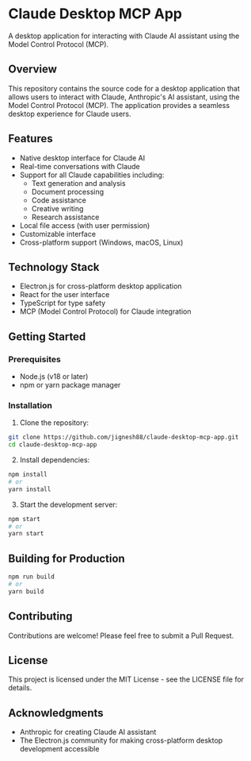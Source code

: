 # Claude Desktop MCP App

A desktop application for interacting with Claude AI assistant using the Model Control Protocol (MCP).

## Overview

This repository contains the source code for a desktop application that allows users to interact with Claude, Anthropic's AI assistant, using the Model Control Protocol (MCP). The application provides a seamless desktop experience for Claude users.

## Features

- Native desktop interface for Claude AI
- Real-time conversations with Claude
- Support for all Claude capabilities including:
  - Text generation and analysis
  - Document processing
  - Code assistance
  - Creative writing
  - Research assistance
- Local file access (with user permission)
- Customizable interface
- Cross-platform support (Windows, macOS, Linux)

## Technology Stack

- Electron.js for cross-platform desktop application
- React for the user interface
- TypeScript for type safety
- MCP (Model Control Protocol) for Claude integration

## Getting Started

### Prerequisites

- Node.js (v18 or later)
- npm or yarn package manager

### Installation

1. Clone the repository:
```bash
git clone https://github.com/jignesh88/claude-desktop-mcp-app.git
cd claude-desktop-mcp-app
```

2. Install dependencies:
```bash
npm install
# or
yarn install
```

3. Start the development server:
```bash
npm start
# or
yarn start
```

## Building for Production

```bash
npm run build
# or
yarn build
```

## Contributing

Contributions are welcome! Please feel free to submit a Pull Request.

## License

This project is licensed under the MIT License - see the LICENSE file for details.

## Acknowledgments

- Anthropic for creating Claude AI assistant
- The Electron.js community for making cross-platform desktop development accessible
